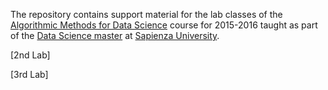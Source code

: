 The repository contains support material for the lab classes of the [Algorithmic Methods for Data Science](http://aris.me/index.php/data-mining-ds-2015) course for
2015-2016 taught as part of the [Data Science master](http://datascience.i3s.uniroma1.it/it) at [Sapienza University](www.uniroma1.it).

[2nd Lab]

[3rd Lab]
